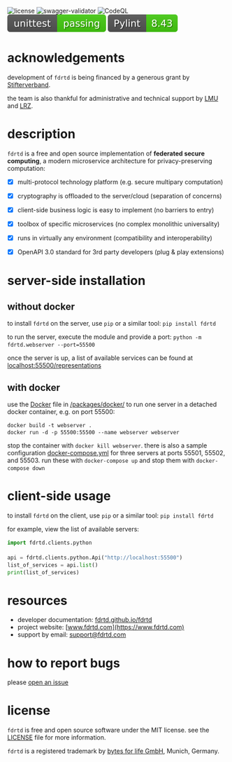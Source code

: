 ![license](https://img.shields.io/github/license/fdrtd/fdrtd)
![swagger-validator](https://img.shields.io/swagger/valid/3.0?specUrl=https%3A%2F%2Fraw.githubusercontent.com%2Ffdrtd%2Ffdrtd%2Fmain%2Ffdrtd%2Fapi%2Fopenapi.yaml)
![CodeQL](https://github.com/fdrtd/fdrtd/workflows/CodeQL/badge.svg)
![unittest](https://raw.githubusercontent.com/fdrtd/fdrtd/main/.github/badges/tests.svg)
![Pylint](https://raw.githubusercontent.com/fdrtd/fdrtd/main/.github/badges/pylint.svg)


# acknowledgements

development of `fdrtd` is being financed by a generous grant by [Stifterverband](https://www.stifterverband.org/english).

the team is also thankful for administrative and technical support by [LMU](https://www.lmu.de/en/index.html) and [LRZ](https://www.lrz.de/english/).


# description

`fdrtd` is a free and open source implementation of **federated secure computing**,
a modern microservice architecture for privacy-preserving computation:

- [x] multi-protocol technology platform (e.g. secure multipary computation)
- [x] cryptography is offloaded to the server/cloud (separation of concerns)
- [x] client-side business logic is easy to implement (no barriers to entry)
- [x] toolbox of specific microservices (no complex monolithic universality)
- [x] runs in virtually any environment (compatibility and interoperability)
- [x] OpenAPI 3.0 standard for 3rd party developers (plug & play extensions)


# server-side installation

## without docker

to install `fdrtd` on the server, use `pip` or a similar tool: `pip install fdrtd`

to run the server, execute the module and provide a port: `python -m fdrtd.webserver --port=55500`

once the server is up, a list of available services can be found at [localhost:55500/representations](http://localhost:55500/representations)

## with docker

use the [Docker](https://github.com/fdrtd/fdrtd/tree/main/packages/docker/Docker)
file in [/packages/docker/](https://github.com/fdrtd/fdrtd/tree/main/packages/docker/)
to run one server in a detached docker container, e.g. on port 55500:

```console
docker build -t webserver .
docker run -d -p 55500:55500 --name webserver webserver
```

stop the container with `docker kill webserver`. there is also a sample configuration [docker-compose.yml](https://github.com/fdrtd/fdrtd/tree/main/packages/docker/docker-compose.yml)
for three servers at ports 55501, 55502, and 55503. run these with `docker-compose up` and stop them with `docker-compose down`


# client-side usage

to install `fdrtd` on the client, use `pip` or a similar tool: `pip install fdrtd`

for example, view the list of available servers:

```python
import fdrtd.clients.python

api = fdrtd.clients.python.Api("http://localhost:55500")
list_of_services = api.list()
print(list_of_services)
```


# resources

* developer documentation: [fdrtd.github.io/fdrtd](https://fdrtd.github.io/fdrtd)
* project website: [www.fdrtd.com](https://www.fdrtd.com)
* support by email: [support@fdrtd.com](mailto:support@fdrtd.com)


# how to report bugs

please [open an issue](https://github.com/fdrtd/fdrtd/issues/new)


# license

`fdrtd` is free and open source software under the MIT license.
see the [LICENSE](https://github.com/fdrtd/fdrtd/tree/main/LICENSE) file for more information.

`fdrtd` is a registered trademark by [bytes for life GmbH](https://www.bytesforlife.com), Munich, Germany.
